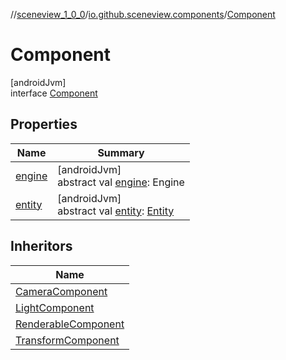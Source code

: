 //[sceneview_1_0_0](../../../index.md)/[io.github.sceneview.components](../index.md)/[Component](index.md)

# Component

[androidJvm]\
interface [Component](index.md)

## Properties

| Name | Summary |
|---|---|
| [engine](engine.md) | [androidJvm]<br>abstract val [engine](engine.md): Engine |
| [entity](entity.md) | [androidJvm]<br>abstract val [entity](entity.md): [Entity](../../io.github.sceneview/index.md#1934583341%2FClasslikes%2F-602047187) |

## Inheritors

| Name |
|---|
| [CameraComponent](../-camera-component/index.md) |
| [LightComponent](../-light-component/index.md) |
| [RenderableComponent](../-renderable-component/index.md) |
| [TransformComponent](../-transform-component/index.md) |
